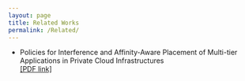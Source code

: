 ```yaml
---
layout: page
title: Related Works
permalink: /Related/
---
```


* Policies for Interference and Affinity-Aware Placement of Multi-tier Applications in Private Cloud Infrastructures  
[[PDF link]](http://www.lbd.dcc.ufmg.br/colecoes/wscad/2017/020.pdf) 